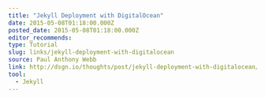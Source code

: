 ```yaml
---
title: "Jekyll Deployment with DigitalOcean"
date: 2015-05-08T01:18:00.000Z
posted_date: 2015-05-08T01:18:00.000Z
editor_recommends:
type: Tutorial
slug: links/jekyll-deployment-with-digitalocean
source: Paul Anthony Webb
link: http://dsgn.io/thoughts/post/jekyll-deployment-with-digitalocean/
tool:
  - Jekyll
---
```





